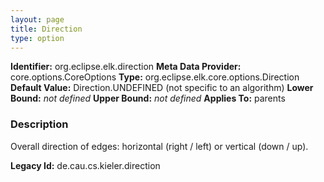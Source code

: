 ```yaml
---
layout: page
title: Direction
type: option
---
```


**Identifier:** org.eclipse.elk.direction
**Meta Data Provider:** core.options.CoreOptions
**Type:** org.eclipse.elk.core.options.Direction
**Default Value:**  Direction.UNDEFINED  (not specific to an algorithm)
**Lower Bound:** *not defined*
**Upper Bound:** *not defined*
**Applies To:** parents

### Description
Overall direction of edges: horizontal (right / left) or vertical (down / up).

**Legacy Id:** de.cau.cs.kieler.direction

